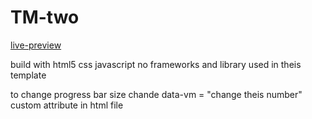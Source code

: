# TM-two

[live-preview](https://ax5-code.github.io/TM-two/)

build with 
html5
css
javascript
no frameworks and library used in theis template

to change progress bar size chande data-vm = "change theis number" custom attribute in html file
